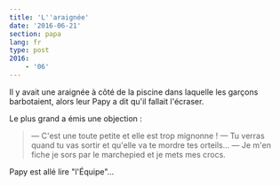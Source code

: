 ```yaml
---
title: 'L''araignée'
date: '2016-06-21'
section: papa
lang: fr
type: post
2016:
    - '06'
---
```


Il y avait une araignée à côté de la piscine dans laquelle les garçons barbotaient, alors leur Papy a dit qu'il fallait l'écraser.

<!-- more -->

Le plus grand a émis une objection :

> — C'est une toute petite et elle est trop mignonne !
> — Tu verras quand tu vas sortir et qu'elle va te mordre tes orteils…
> — Je m'en fiche je sors par le marchepied et je mets mes crocs.

Papy est allé lire "l'Équipe"…
